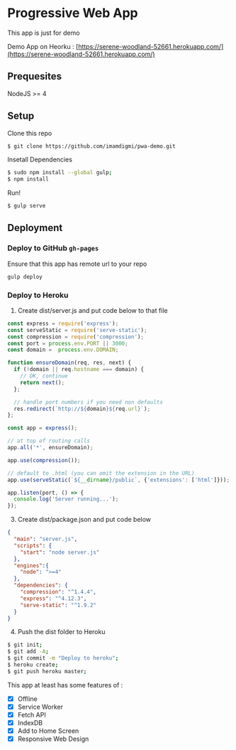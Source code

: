 # Progressive Web App
This app is just for demo

Demo App on Heorku : [https://serene-woodland-52661.herokuapp.com/](https://serene-woodland-52661.herokuapp.com/)

## Prequesites
NodeJS >= 4

## Setup
Clone this repo
```bash
$ git clone https://github.com/imamdigmi/pwa-demo.git
```

Insetall Dependencies
```bash
$ sudo npm install --global gulp;
$ npm install
```

Run!
```bash
$ gulp serve
```

## Deployment

### Deploy to GitHub `gh-pages`
Ensure that this app has remote url to your repo
```bash
gulp deploy
```

### Deploy to Heroku
1. Create dist/server.js and put code below to that file
```javascript
const express = require('express');
const serveStatic = require('serve-static');
const compression = require('compression');
const port = process.env.PORT || 3000;
const domain =  process.env.DOMAIN;

function ensureDomain(req, res, next) {
  if (!domain || req.hostname === domain) {
    // OK, continue
    return next();
  };

  // handle port numbers if you need non defaults
  res.redirect(`http://${domain}${req.url}`);
};

const app = express();

// at top of routing calls
app.all('*', ensureDomain);

app.use(compression());

// default to .html (you can omit the extension in the URL)
app.use(serveStatic(`${__dirname}/public`, {'extensions': ['html']}));

app.listen(port, () => {
  console.log('Server running...');
});
```

3. Create dist/package.json and put code below
```json
{
  "main": "server.js",
  "scripts": {
    "start": "node server.js"
  },
  "engines":{
    "node": ">=4"
  },
  "dependencies": {
    "compression": "^1.4.4",
    "express": "^4.12.3",
    "serve-static": "^1.9.2"
  }
}
```

4. Push the dist folder to Heroku
```bash
$ git init;
$ git add -A;
$ git commit -m "Deploy to heroku";
$ heroku create;
$ git push heroku master;
```

This app at least has some features of :
- [x] Offline
- [x] Service Worker
- [x] Fetch API
- [x] IndexDB
- [x] Add to Home Screen
- [x] Responsive Web Design
